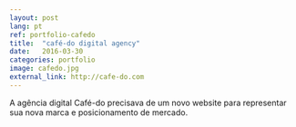 ```yaml
---
layout: post
lang: pt
ref: portfolio-cafedo
title:  "café-do digital agency"
date:   2016-03-30
categories: portfolio
image: cafedo.jpg
external_link: http://cafe-do.com
---
```


A agência digital Café-do precisava de um novo website para representar sua nova marca e posicionamento de mercado.